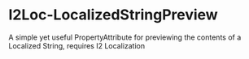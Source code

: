 # I2Loc-LocalizedStringPreview
A simple yet useful PropertyAttribute for previewing the contents of a Localized String, requires I2 Localization
